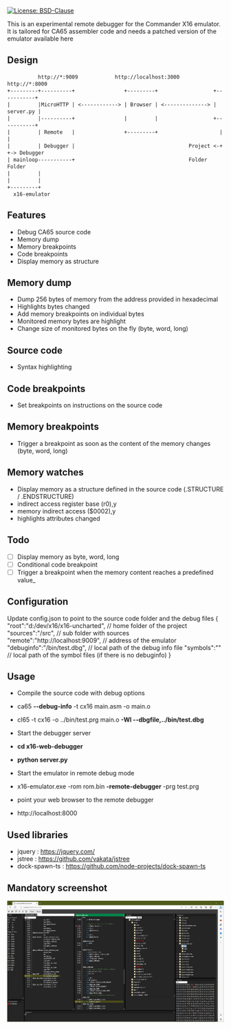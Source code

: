 [![License: BSD-Clause](https://img.shields.io/github/license/x16community/x16-emulator)](./LICENSE)

This is an experimental remote debugger for the Commander X16 emulator. It is tailored for CA65 assembler code and needs a patched version of the emulator available here

Design
------
```
          http://*:9009            http://localhost:3000           http://*:8000
+---------+----------+                +---------+                  +-----------+
|         |MicroHTTP | <------------> | Browser | <--------------> | server.py |
|         |----------+                |         |                  +-----------+
|         | Remote   |                +---------+                    |       |
|         | Debugger |                                     Project <-+       +-> Debugger 
| mainloop-----------+                                     Folder               Folder
|         |
|         |
+---------+
  x16-emulator
```

Features
--------
* Debug CA65 source code
* Memory dump
* Memory breakpoints
* Code breakpoints
* Display memory as structure

Memory dump
-----------
* Dump 256 bytes of memory from the address provided in hexadecimal
* Highlights bytes changed
* Add memory breakpoints on individual bytes
* Monitored memory bytes are highlight
* Change size of monitored bytes on the fly (byte, word, long)

Source code
-----------
* Syntax highlighting

Code breakpoints
----------------
* Set breakpoints on instructions on the source code

Memory breakpoints
------------------
* Trigger a breakpoint as soon as the content of the memory changes (byte, word, long)

Memory watches
--------------
* Display memory as a structure defined in the source code (.STRUCTURE / .ENDSTRUCTURE)
* indirect access register base (r0),y
* memory indirect access ($0002),y
* highlights attributes changed

Todo
----
* [ ] Display memory as byte, word, long
* [ ] Conditional code breakpoint
* [ ] Trigger a breakpoint when the memory content reaches a predefined value_

Configuration
-------------
Update config.json to point to the source code folder and the debug files
{
    "root":"d:/dev/x16/x16-uncharted",      // home folder of the project
    "sources":"/src",                       // sub folder with sources
    "remote":"http://localhost:9009",       // address of the emulator
    "debuginfo":"/bin/test.dbg",            // local path of the debug info file
    "symbols":""                            // local path of the symbol files (if there is no debuginfo)
}

Usage
-----
* Compile the source code with debug options
 * ca65 __--debug-info__ -t cx16 main.asm -o main.o
 * cl65 -t cx16 -o ../bin/test.prg main.o __-Wl --dbgfile,../bin/test.dbg__

* Start the debugger server
 * __cd x16-web-debugger__
 * __python server.py__

* Start the emulator in remote debug mode
 * x16-emulator.exe -rom rom.bin __-remote-debugger__ -prg test.prg

* point your web browser to the remote debugger
 * http://localhost:8000

Used libraries
--------------
* jquery : https://jquery.com/
* jstree : https://github.com/vakata/jstree
* dock-spawn-ts : https://github.com/node-projects/dock-spawn-ts

 Mandatory screenshot
 --------------------
 ![IDE screenshot](/.gh/ide.jpg)